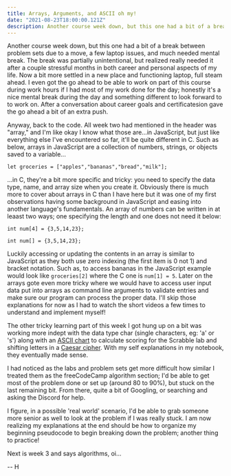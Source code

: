 ```yaml
---
title: Arrays, Arguments, and ASCII oh my!
date: "2021-08-23T18:00:00.121Z"
description: Another course week down, but this one had a bit of a break between problem sets due to a move, a few laptop issues, and needed a little mental break after all that. 
---
```

Another course week down, but this one had a bit of a break between problem sets due to a move, a few laptop issues, and much needed mental break. The break was partially unintentional, but realized really needed it after a couple stressful months in both career and personal aspects of my life. Now a bit more settled in a new place and functioning laptop, full steam ahead. I even got the go ahead to be able to work on part of this course during work hours if I had most of my work done for the day; honestly it's a nice mental break during the day and something different to look forward to to work on. After a conversation about career goals and certificatesion gave the go ahead a bit of an extra push. 

Anyway, back to the code. All week two had mentioned in the header was "array," and I'm like okay I know what those are…in JavaScript, but just like everything else I've encountered so far, it'll be quite different in C. Such as below, arrays in JavaScript are a collection of numbers, strings, or objects saved to a variable...

`let groceries = ["apples","bananas","bread","milk"];`

...in C, they're a bit more specific and tricky: you need to specify the data type, name, and array size when you create it. Obviously there is much more to cover about arrays in C than I have here but it was one of my first observations having some background in JavaScript and easing into another language's fundamentals. An array of numbers can be written in at leaast two ways; one specifying the length and one does not need it below:

`int num[4] = {3,5,14,23};`

`int num[] = {3,5,14,23};`

Luckily accessing or updating the contents in an array is similar to JavaScript as they both use zero indexing (the first item is 0 not 1) and bracket notation. Such as, to access bananas in the JavaScript example would look like `groceries[2]` where the C one is `num[1] = 5`. Later on the arrays gote even more tricky where we would have to access user input data put into arrays as command line arguments to validate entries and make sure our program can process the proper data. I'll skip those explanations for now as I had to watch the short videos a few times to understand and implement myself!

The other tricky learning part of this week I got hung up on a bit was working more indept with the data type char (single characters, eg: 'a' or 's') along with an [ASCII chart](https://www.rapidtables.com/code/text/ascii-table.html) to calculate scoring for the Scrabble lab and shifting letters in a [Caesar cipher](https://en.wikipedia.org/wiki/Caesar_cipher). With my self explanations in my notebook, they eventually made sense. 

I had noticed as the labs and problem sets get more difficult how similar I treated them as the freeCodeCamp algorithm section; I'd be able to get most of the problem done or set up (around 80 to 90%), but stuck on the last remaining bit. From there, quite a bit of Googling, or searching and asking the Discord for help. 

I figure, in a possible 'real world' scenario, I'd be able to grab someone more senior as well to look at the problem if I was really stuck. I am now realizing my explanations at the end should be how to organize my beginning pseudocode to begin breaking down the problem; another thing to practice!

Next is week 3 and says algorithms, oi...

-- H